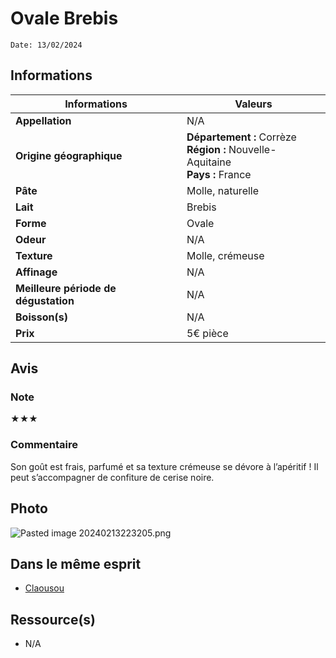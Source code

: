 # Ovale Brebis
```
Date: 13/02/2024
```
## Informations

| Informations | Valeurs |
| ---- | ---- |
| **Appellation** | N/A |
| **Origine géographique** | **Département :** Corrèze<br>**Région :** Nouvelle-Aquitaine<br>**Pays :** France   |
| **Pâte** | Molle, naturelle |
| **Lait** | Brebis |
| **Forme** | Ovale |
| **Odeur** | N/A |
| **Texture** | Molle, crémeuse |
| **Affinage** | N/A |
| **Meilleure période de dégustation** | N/A |
| **Boisson(s)** | N/A |
| **Prix** | 5€ pièce |

## Avis
### Note
★★★
### Commentaire
Son goût est frais, parfumé et sa texture crémeuse se dévore à l’apéritif !
Il peut s’accompagner de confiture de cerise noire.

## Photo
![Pasted image 20240213223205.png](./M%C3%A9dias/Pasted%20image%2020240213223205.png)

## Dans le même esprit
* [Claousou](./Claousou.md)

## Ressource(s)
* N/A